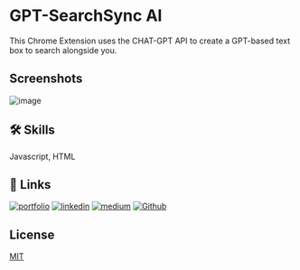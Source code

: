 # GPT-SearchSync AI 

This Chrome Extension uses the CHAT-GPT API to create a GPT-based text box to search alongside you.  
## Screenshots

![image](https://github.com/YashShah5/GPT-SearchSync/assets/109703679/85893aa8-39b0-4e37-8f9d-6a212c23cdbd)


## 🛠 Skills
Javascript, HTML


## 🔗 Links
[![portfolio](https://img.shields.io/badge/my_portfolio-685c44?style=for-the-badge&logo=ko-fi&logoColor=white)](https://yashshah5.github.io/)
[![linkedin](https://img.shields.io/badge/linkedin-0A66C2?style=for-the-badge&logo=linkedin&logoColor=white)](https://www.linkedin.com/)
[![medium](https://img.shields.io/badge/medium-000?style=for-the-badge&logo=medium&logoColor=white)](https://medium.com/@yashshah1287)
[![Github](https://img.shields.io/badge/github-967bb6?style=for-the-badge&logo=github&logoColor=white)](https://github.com/YashShah5)

## License

[MIT](https://choosealicense.com/licenses/mit/)

